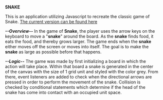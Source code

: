 **SNAKE**

This is an application utilizing Javascript to recreate the classic game of Snake. [The current version can be found here](https://padillal.github.io/snake/)

***--Overview--***
In the game of **Snake**, the player uses the arrow keys on the keyboard to move a "**snake**" around the board. As the **snake** finds food, it eats the food, and thereby grows larger. The game ends when the **snake** either moves off the screen or moves into itself. The goal is to make the **snake** as large as possible before that happens.

***--Logic--***
The game was made by first initializing a board in which the action will take place. Within that board a snake is generated in the center of the canvas with the size of 1 grid unit and styled with the color grey. From there, event listeners are added to check when the directional arrows are pressed in order to perform the movement of the snake. Collision is checked by conditional statements which determine if the head of the snake has come into contact with an occupied unit space. 
